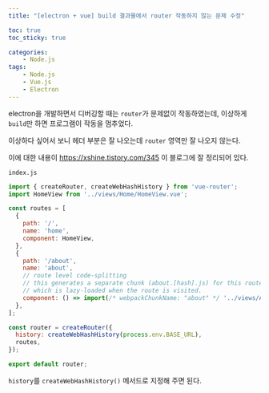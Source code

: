 ```yaml
---
title: "[electron + vue] build 결과물에서 router 작동하지 않는 문제 수정"

toc: true
toc_sticky: true

categories:
    - Node.js
tags:
    - Node.js
    - Vue.js
    - Electron
---
```


electron을 개발하면서 디버깅할 때는 `router`가 문제없이 작동하였는데, 이상하게 `build`만 하면 프로그램이 작동을 멈추었다.

이상하다 싶어서 보니 헤더 부분은 잘 나오는데 `router` 영역만 잘 나오지 않는다. 

이에 대한 내용이 https://xshine.tistory.com/345 이 블로그에 잘 정리되어 있다.

`index.js`
```js
import { createRouter, createWebHashHistory } from 'vue-router';
import HomeView from '../views/Home/HomeView.vue';

const routes = [
  {
    path: '/',
    name: 'home',
    component: HomeView,
  },
  {
    path: '/about',
    name: 'about',
    // route level code-splitting
    // this generates a separate chunk (about.[hash].js) for this route
    // which is lazy-loaded when the route is visited.
    component: () => import(/* webpackChunkName: "about" */ '../views/AboutView.vue'),
  },
];

const router = createRouter({
  history: createWebHashHistory(process.env.BASE_URL),
  routes,
});

export default router;
```

`history`를 `createWebHashHistory()` 메서드로 지정해 주면 된다.